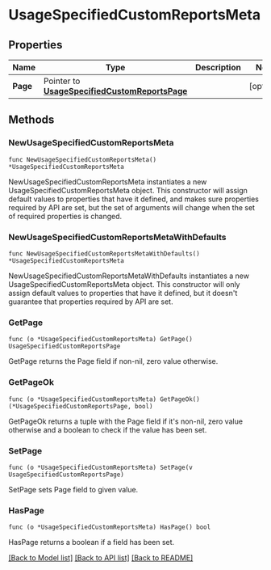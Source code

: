 # UsageSpecifiedCustomReportsMeta

## Properties

Name | Type | Description | Notes
---- | ---- | ----------- | ------
**Page** | Pointer to [**UsageSpecifiedCustomReportsPage**](UsageSpecifiedCustomReportsPage.md) |  | [optional] 

## Methods

### NewUsageSpecifiedCustomReportsMeta

`func NewUsageSpecifiedCustomReportsMeta() *UsageSpecifiedCustomReportsMeta`

NewUsageSpecifiedCustomReportsMeta instantiates a new UsageSpecifiedCustomReportsMeta object.
This constructor will assign default values to properties that have it defined,
and makes sure properties required by API are set, but the set of arguments
will change when the set of required properties is changed.

### NewUsageSpecifiedCustomReportsMetaWithDefaults

`func NewUsageSpecifiedCustomReportsMetaWithDefaults() *UsageSpecifiedCustomReportsMeta`

NewUsageSpecifiedCustomReportsMetaWithDefaults instantiates a new UsageSpecifiedCustomReportsMeta object.
This constructor will only assign default values to properties that have it defined,
but it doesn't guarantee that properties required by API are set.

### GetPage

`func (o *UsageSpecifiedCustomReportsMeta) GetPage() UsageSpecifiedCustomReportsPage`

GetPage returns the Page field if non-nil, zero value otherwise.

### GetPageOk

`func (o *UsageSpecifiedCustomReportsMeta) GetPageOk() (*UsageSpecifiedCustomReportsPage, bool)`

GetPageOk returns a tuple with the Page field if it's non-nil, zero value otherwise
and a boolean to check if the value has been set.

### SetPage

`func (o *UsageSpecifiedCustomReportsMeta) SetPage(v UsageSpecifiedCustomReportsPage)`

SetPage sets Page field to given value.

### HasPage

`func (o *UsageSpecifiedCustomReportsMeta) HasPage() bool`

HasPage returns a boolean if a field has been set.


[[Back to Model list]](../README.md#documentation-for-models) [[Back to API list]](../README.md#documentation-for-api-endpoints) [[Back to README]](../README.md)


